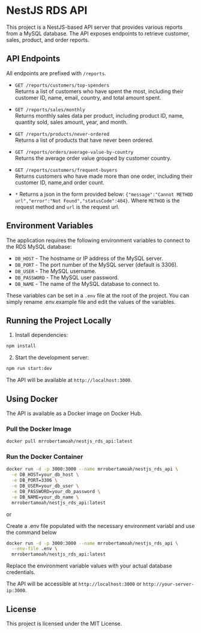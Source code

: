 # NestJS RDS API

This project is a NestJS-based API server that provides various reports from a MySQL database. The API exposes endpoints to retrieve customer, sales, product, and order reports.

## API Endpoints

All endpoints are prefixed with `/reports`.

- `GET /reports/customers/top-spenders`  
  Returns a list of customers who have spent the most, including their customer ID, name, email, country, and total amount spent.

- `GET /reports/sales/monthly`  
  Returns monthly sales data per product, including product ID, name, quantity sold, sales amount, year, and month.

- `GET /reports/products/never-ordered`  
  Returns a list of products that have never been ordered.

- `GET /reports/orders/average-value-by-country`  
  Returns the average order value grouped by customer country.

- `GET /reports/customers/frequent-buyers`  
  Returns customers who have made more than one order, including their customer ID, name,and order count.

- `*`
  Returns a json in the form provided below:
  `{"message":"Cannot METHOD url","error":"Not Found","statusCode":404}`.
  Where `METHOD` is the request method and `url` is the request url.
  
## Environment Variables

The application requires the following environment variables to connect to the RDS MySQL database:

- `DB_HOST` - The hostname or IP address of the MySQL server.
- `DB_PORT` - The port number of the MySQL server (default is 3306).
- `DB_USER` - The MySQL username.
- `DB_PASSWORD` - The MySQL user password.
- `DB_NAME` - The name of the MySQL database to connect to.

These variables can be set in a `.env` file at the root of the project. You can simply rename .env.example file and edit the values of the variables.

## Running the Project Locally

1. Install dependencies:

```bash
npm install
```

2. Start the development server:

```bash
npm run start:dev
```

The API will be available at `http://localhost:3000`.

## Using Docker

The API is available as a Docker image on Docker Hub.

### Pull the Docker Image

```bash
docker pull mrrobertamoah/nestjs_rds_api:latest
```

### Run the Docker Container

```bash
docker run -d -p 3000:3000 --name mrrobertamoah/nestjs_rds_api \
  -e DB_HOST=your_db_host \
  -e DB_PORT=3306 \
  -e DB_USER=your_db_user \
  -e DB_PASSWORD=your_db_password \
  -e DB_NAME=your_db_name \
  mrrobertamoah/nestjs_rds_api:latest
```

or

Create a .env file populated with the necessary environment variabl and use the command below

```bash
docker run -d -p 3000:3000 --name mrrobertamoah/nestjs_rds_api \
  --env-file .env \
  mrrobertamoah/nestjs_rds_api:latest
```

Replace the environment variable values with your actual database credentials.

The API will be accessible at `http://localhost:3000` or `http://your-server-ip:3000`.

## License

This project is licensed under the MIT License.
